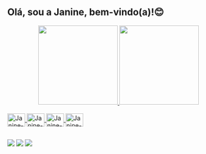 ## Olá, sou a Janine, bem-vindo(a)!😊

<div align="center">     
  <a href="https://github.com/janinealves04">
  <img height="180em"
    src="https://github-readme-stats.vercel.app/api?username=janinealves04&show_icons=true&theme=solarized-light&include_all_commits=true&count_private=true"/>
  <img height="180em" 
  src="https://github-readme-stats.vercel.app/api/top-langs/?username=janinealves04&layout=compact&langs_count=7&theme=solarized-light"/>
</div>
<div style="display: inline_block"><br>
  <img align="center" alt="Janine-HTML" height="30" width="40" src="https://icongr.am/devicon/html5-plain.svg?size=128&color=cfc4b1">
  <img align="center" alt="Janine-MYSQL" height="30" width="40" src="https://icongr.am/devicon/mysql-plain.svg?size=128&color=cfc4b1">
  <img align="center" alt="Janine-Python" height="30" width="40" src="https://icongr.am/devicon/python-plain.svg?size=128&color=cfc4b1">
  <img align="center" alt="Janine-JS" height="30" width="40" src="https://icongr.am/devicon/javascript-plain.svg?size=128&color=cfc4b1">
  
##

<div> 
  <a href="https://instagram.com/janinealves.s" target="_blank"><img src="https://img.shields.io/badge/-Instagram-%23E4405F?style=for-the-badge&logo=instagram&logoColor=white" target="_blank"></a>
  <a href = "mailto:janinealves.sil@gmail.com"><img src="https://img.shields.io/badge/-Gmail-%23333?style=for-the-badge&logo=gmail&logoColor=white" target="_blank"></a>
  <a href="https://www.linkedin.com/in/janinealves04" target="_blank"><img src="https://img.shields.io/badge/-LinkedIn-%230077B5?style=for-the-badge&logo=linkedin&logoColor=white" target="_blank"></a> 
 
</div>

